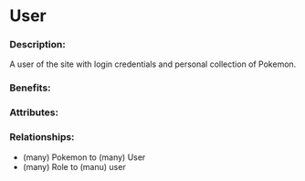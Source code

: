 # User

### Description:

A user of the site with login credentials and personal collection of Pokemon.

### Benefits:

### Attributes:

### Relationships:

* (many) Pokemon to (many) User
* (many) Role to (manu) user

